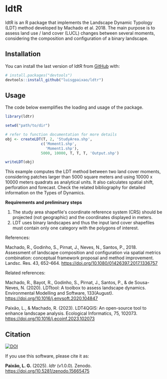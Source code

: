 # ldtR
ldtR is an R package that implements the Landscape Dynamic Typology (LDT) method developed by Machado et al. 2018. The main purpose is to assess land use / land cover (LUCL) changes between several moments, considering the composition and configuration of a binary landscape.


## Installation

You can install the last version of ldtR from
[GitHub](https://github.com/) with:

``` r
# install.packages("devtools")
devtools::install_github("luisgpaixao/ldtr")
```

## Usage

The code below exemplifies the loading and usage of the package.

``` r
library(ldtr)

setwd("path/to/dir")

# refer to function documentation for more details
obj <- createLDT(T, 2, 'StudyArea.shp',
                c('Moment1.shp',
                  'Moment1.shp'),
                5000, 10000, T, T, T, 'Output.shp')

writeLDT(obj)

```
This example computes the LDT method between two land cover moments, considering patches larger than 5000 square meters and using 10000 x 10000 meters quadrats as analytical units. It also calculates spatial shift, perforation and forecast.
Check the related bibliography for detailed information on the Types of Dynamics.

**Requirements and preliminary steps**

1. The study area shapefile's coordinate reference system (CRS) should be projected (not geographic) and the coordinates displayed in meters.
2. LDT uses binary landscapes and thus the input land cover shapefiles must contain only one category with the polygons of interest.

References:

Machado, R., Godinho, S., Pirnat, J., Neves, N., Santos, P., 2018. Assessment of landscape composition and configuration via spatial metrics combination: conceptual framework proposal and method improvement. Landsc. Res. 43, 652–664. https://doi.org/10.1080/01426397.2017.1336757

Related references:

Machado, R., Bayot, R., Godinho, S., Pirnat, J., Santos, P., & de Sousa-Neves, N. (2020). LDTtool: A toolbox to assess landscape dynamics. Environmental Modelling and Software, 133(August). https://doi.org/10.1016/j.envsoft.2020.104847

Paixão, L., & Machado, R. (2023). LDT4QGIS: An open-source tool to enhance landscape analysis. Ecological Informatics, 75, 102073. https://doi.org/10.1016/j.ecoinf.2023.102073


## Citation

[![DOI](https://zenodo.org/badge/DOI/10.5281/zenodo.15665475.svg)](https://doi.org/10.5281/zenodo.15665475)

If you use this software, please cite it as:

**Paixão, L. G.** (2025). *ldtr* (v1.0.0). Zenodo. https://doi.org/10.5281/zenodo.15665475
